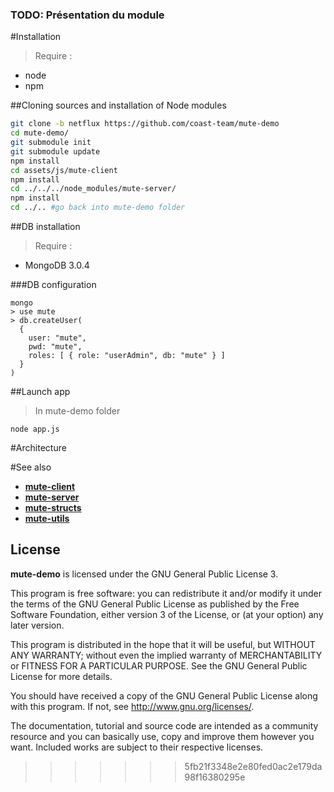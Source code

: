 ### TODO: Présentation du module

#Installation
>Require :
* node
* npm

##Cloning sources and installation of Node modules
```bash
git clone -b netflux https://github.com/coast-team/mute-demo
cd mute-demo/
git submodule init
git submodule update
npm install
cd assets/js/mute-client
npm install
cd ../../../node_modules/mute-server/
npm install
cd ../.. #go back into mute-demo folder
```
##DB installation

>Require :
* MongoDB 3.0.4

###DB configuration
```
mongo
> use mute
> db.createUser(
  {
    user: "mute",
    pwd: "mute",
    roles: [ { role: "userAdmin", db: "mute" } ]
  }
)
```
##Launch app
>In mute-demo folder

```
node app.js
```
#Architecture

#See also

* [**mute-client**](https://github.com/MatthieuNICOLAS/mute-client)
* [**mute-server**](https://github.com/MatthieuNICOLAS/mute-server)
* [**mute-structs**](https://github.com/MatthieuNICOLAS/mute-structs)
* [**mute-utils**](https://github.com/MatthieuNICOLAS/mute-utils)

## License

**mute-demo** is licensed under the GNU General Public License 3.

This program is free software: you can redistribute it and/or modify it under
the terms of the GNU General Public License as published by the Free Software
Foundation, either version 3 of the License, or (at your option) any later
version.

This program is distributed in the hope that it will be useful, but WITHOUT
ANY WARRANTY; without even the implied warranty of MERCHANTABILITY or FITNESS
FOR A PARTICULAR PURPOSE. See the GNU General Public License for more details.

You should have received a copy of the GNU General Public License along with
this program. If not, see <http://www.gnu.org/licenses/>.

The documentation, tutorial and source code are intended as a community
resource and you can basically use, copy and improve them however you want.
Included works are subject to their respective licenses.
>>>>>>> 5fb21f3348e2e80fed0ac2e179da98f16380295e
